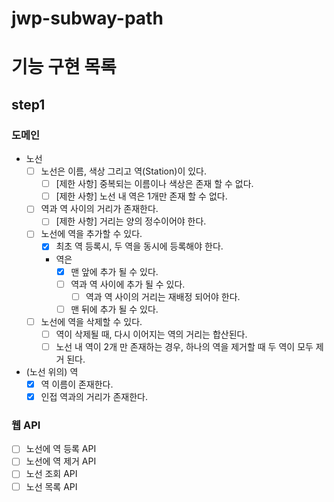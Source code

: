# jwp-subway-path

# 기능 구현 목록

## step1

### 도메인

- 노선
    - [ ] 노선은 이름, 색상 그리고 역(Station)이 있다.
        - [ ] [제한 사항] 중복되는 이름이나 색상은 존재 할 수 없다.
        - [ ] [제한 사항] 노선 내 역은 1개만 존재 할 수 없다.
    - [ ] 역과 역 사이의 거리가 존재한다.
        - [ ] [제한 사항] 거리는 양의 정수이어야 한다.
    - [ ] 노선에 역을 추가할 수 있다.
        - [x] 최초 역 등록시, 두 역을 동시에 등록해야 한다.
        - 역은
            - [x] 맨 앞에 추가 될 수 있다.
            - [ ] 역과 역 사이에 추가 될 수 있다.
                - [ ] 역과 역 사이의 거리는 재배정 되어야 한다.
            - [ ] 맨 뒤에 추가 될 수 있다.
    - [ ] 노선에 역을 삭제할 수 있다.
        - [ ] 역이 삭제될 때, 다시 이어지는 역의 거리는 합산된다.
        - [ ] 노선 내 역이 2개 만 존재하는 경우, 하나의 역을 제거할 때 두 역이 모두 제거 된다.

- (노선 위의) 역
    - [x] 역 이름이 존재한다.
    - [x] 인접 역과의 거리가 존재한다.

### 웹 API

- [ ] 노선에 역 등록 API
- [ ] 노선에 역 제거 API
- [ ] 노선 조회 API
- [ ] 노선 목록 API
